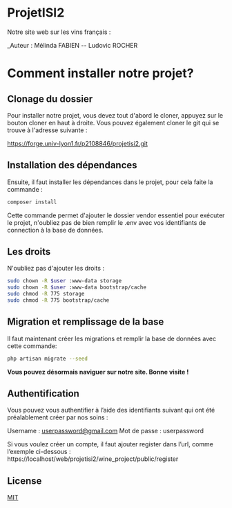 # ProjetISI2

Notre site web sur les vins français : 


_Auteur : Mélinda FABIEN -- Ludovic ROCHER


# Comment installer notre projet? 

## Clonage du dossier 

Pour installer notre projet, vous devez tout d'abord le cloner, appuyez sur le bouton cloner en haut à droite. Vous pouvez également cloner le git qui se trouve à l'adresse suivante : 

https://forge.univ-lyon1.fr/p2108846/projetisi2.git 

## Installation des dépendances 

Ensuite, il faut installer les dépendances dans le projet, pour cela faite la commande : 

```bash
composer install
```
Cette commande permet d'ajouter le dossier vendor essentiel pour exécuter le projet, n'oubliez pas de bien remplir le .env avec vos identifiants de connection à la base de données.

## Les droits 
 N'oubliez pas d'ajouter les droits : 
```bash
sudo chown -R $user :www-data storage
sudo chown -R $user :www-data bootstrap/cache 
sudo chmod -R 775 storage
sudo chmod -R 775 bootstrap/cache
```

## Migration et remplissage de la base 

Il faut maintenant créer les migrations et remplir la base de données avec cette commande: 

```bash
php artisan migrate --seed
```

**Vous pouvez désormais naviguer sur notre site. Bonne visite !**

## Authentification 

Vous pouvez vous authentifier à l’aide des identifiants suivant qui ont été préalablement créer par nos soins :

Username : userpassword@gmail.com
Mot de passe :  userpassword

Si vous voulez créer un compte, il faut ajouter register dans l’url, comme l’exemple ci-dessous :  https://localhost/web/projetisi2/wine_project/public/register


## License
[MIT](https://choosealicense.com/licenses/mit/)
